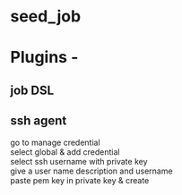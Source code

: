 # seed_job
# Plugins - 
## job DSL 
## ssh agent  
  go to manage credential     
  select global & add credential   
  select ssh username with private key     
  give a user name description and username    
  paste pem key in private key & create   
  
  
          
